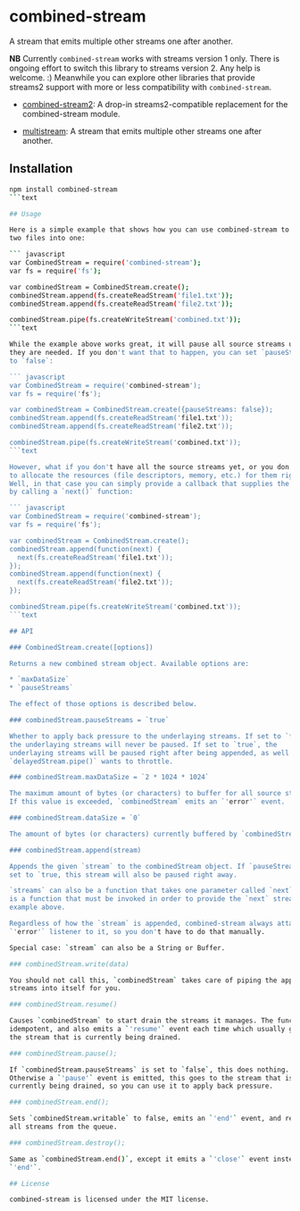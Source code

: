 # combined-stream

A stream that emits multiple other streams one after another.

**NB** Currently `combined-stream` works with streams version 1 only. There is ongoing effort to switch this library to streams version 2. Any help is welcome. :) Meanwhile you can explore other libraries that provide streams2 support with more or less compatibility with `combined-stream`.

- [combined-stream2](https://www.npmjs.com/package/combined-stream2): A drop-in streams2-compatible replacement for the combined-stream module.

- [multistream](https://www.npmjs.com/package/multistream): A stream that emits multiple other streams one after another.

## Installation

``` bash
npm install combined-stream
```text

## Usage

Here is a simple example that shows how you can use combined-stream to combine
two files into one:

``` javascript
var CombinedStream = require('combined-stream');
var fs = require('fs');

var combinedStream = CombinedStream.create();
combinedStream.append(fs.createReadStream('file1.txt'));
combinedStream.append(fs.createReadStream('file2.txt'));

combinedStream.pipe(fs.createWriteStream('combined.txt'));
```text

While the example above works great, it will pause all source streams until
they are needed. If you don't want that to happen, you can set `pauseStreams`
to `false`:

``` javascript
var CombinedStream = require('combined-stream');
var fs = require('fs');

var combinedStream = CombinedStream.create({pauseStreams: false});
combinedStream.append(fs.createReadStream('file1.txt'));
combinedStream.append(fs.createReadStream('file2.txt'));

combinedStream.pipe(fs.createWriteStream('combined.txt'));
```text

However, what if you don't have all the source streams yet, or you don't want
to allocate the resources (file descriptors, memory, etc.) for them right away?
Well, in that case you can simply provide a callback that supplies the stream
by calling a `next()` function:

``` javascript
var CombinedStream = require('combined-stream');
var fs = require('fs');

var combinedStream = CombinedStream.create();
combinedStream.append(function(next) {
  next(fs.createReadStream('file1.txt'));
});
combinedStream.append(function(next) {
  next(fs.createReadStream('file2.txt'));
});

combinedStream.pipe(fs.createWriteStream('combined.txt'));
```text

## API

### CombinedStream.create([options])

Returns a new combined stream object. Available options are:

* `maxDataSize`
* `pauseStreams`

The effect of those options is described below.

### combinedStream.pauseStreams = `true`

Whether to apply back pressure to the underlaying streams. If set to `false`,
the underlaying streams will never be paused. If set to `true`, the
underlaying streams will be paused right after being appended, as well as when
`delayedStream.pipe()` wants to throttle.

### combinedStream.maxDataSize = `2 * 1024 * 1024`

The maximum amount of bytes (or characters) to buffer for all source streams.
If this value is exceeded, `combinedStream` emits an `'error'` event.

### combinedStream.dataSize = `0`

The amount of bytes (or characters) currently buffered by `combinedStream`.

### combinedStream.append(stream)

Appends the given `stream` to the combinedStream object. If `pauseStreams` is
set to `true, this stream will also be paused right away.

`streams` can also be a function that takes one parameter called `next`. `next`
is a function that must be invoked in order to provide the `next` stream, see
example above.

Regardless of how the `stream` is appended, combined-stream always attaches an
`'error'` listener to it, so you don't have to do that manually.

Special case: `stream` can also be a String or Buffer.

### combinedStream.write(data)

You should not call this, `combinedStream` takes care of piping the appended
streams into itself for you.

### combinedStream.resume()

Causes `combinedStream` to start drain the streams it manages. The function is
idempotent, and also emits a `'resume'` event each time which usually goes to
the stream that is currently being drained.

### combinedStream.pause();

If `combinedStream.pauseStreams` is set to `false`, this does nothing.
Otherwise a `'pause'` event is emitted, this goes to the stream that is
currently being drained, so you can use it to apply back pressure.

### combinedStream.end();

Sets `combinedStream.writable` to false, emits an `'end'` event, and removes
all streams from the queue.

### combinedStream.destroy();

Same as `combinedStream.end()`, except it emits a `'close'` event instead of
`'end'`.

## License

combined-stream is licensed under the MIT license.
